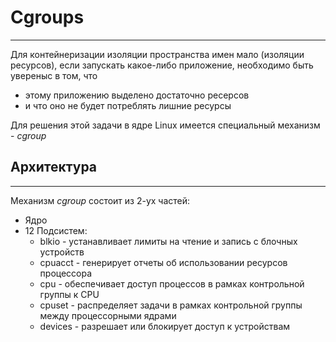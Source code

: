 # Cgroups
---
Для контейнеризации изоляции пространства имен мало (изоляции ресурсов), если запускать какое-либо приложение, необходимо быть увереныс в том, что 
- этому приложению выделено достаточно ресерсов 
- и что оно не будет потреблять лишние ресурсы

Для решения этой задачи в ядре Linux имеется специальный механизм - *cgroup*

## Архитектура
---
Механизм *cgroup* состоит из 2-ух частей:
- Ядро
- 12 Подсистем:
  - blkio - устанавливает лимиты на чтение и запись с блочных устройств
  - cpuacct - генерирует отчеты об использовании ресурсов процессора
  - cpu - обеспечивает доступ процессов в рамках контрольной группы к CPU
  - cpuset - распределяет задачи в рамках контрольной группы между процессорными ядрами
  - devices - разрешает или блокирует доступ к устройствам
